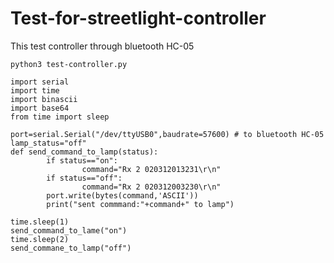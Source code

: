# Test-for-streetlight-controller

This test controller through bluetooth HC-05

```
python3 test-controller.py
```

``` clike=
import serial
import time
import binascii
import base64
from time import sleep

port=serial.Serial("/dev/ttyUSB0",baudrate=57600) # to bluetooth HC-05 
lamp_status="off"
def send_command_to_lamp(status):
        if status=="on":
                command="Rx 2 020312013231\r\n"
        if status=="off":
                command="Rx 2 020312003230\r\n"
        port.write(bytes(command,'ASCII'))
        print("sent commmand:"+command+" to lamp")

time.sleep(1)
send_command_to_lame("on")
time.sleep(2)
send_commane_to_lamp("off")
```
